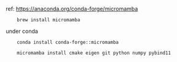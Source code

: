 ref: https://anaconda.org/conda-forge/micromamba

        brew install micromamba

under conda 

        conda install conda-forge::micromamba

        micromamba install cmake eigen git python numpy pybind11